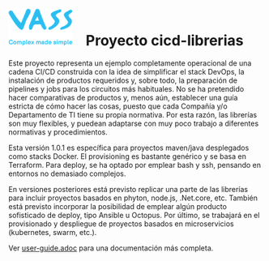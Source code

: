 # ![Logo](img/vassblue.png)&nbsp;&nbsp;&nbsp; Proyecto **cicd-librerias**

Este proyecto representa un ejemplo completamente operacional de una cadena CI/CD construida con la idea de simplificar el stack
DevOps, la instalación de productos requeridos y, sobre todo, la preparación de pipelines y jobs para los circuitos más
habituales. No se ha pretendido hacer comparativas de productos y, menos aún, establecer una guía estricta de
cómo hacer las cosas, puesto que cada Compañía y/o Departamento de TI tiene su propia normativa. Por esta razón, las librerías son
muy flexibles, y puedean adaptarse con muy poco trabajo a diferentes normativas y procedimientos. 

Esta versión 1.0.1 es específica para proyectos maven/java desplegados como stacks Docker. El provisioning es
bastante genérico y se basa en Terraform. Para deploy, se ha optado por emplear bash y ssh, pensando en entornos no demasiado complejos.

En versiones posteriores está previsto replicar una parte de las librerías para incluir proyectos basados en phyton, node.js, .Net.core, etc. También está previsto incorporar la posibilidad de emplear algún producto sofisticado de deploy, tipo Ansible u Octopus. Por último, se trabajará en el provisionado y despliegue de proyectos basados en microservicios (kubernetes, swarm, etc.).

Ver [user-guide.adoc](user-guide.adoc) para una documentación más completa.
